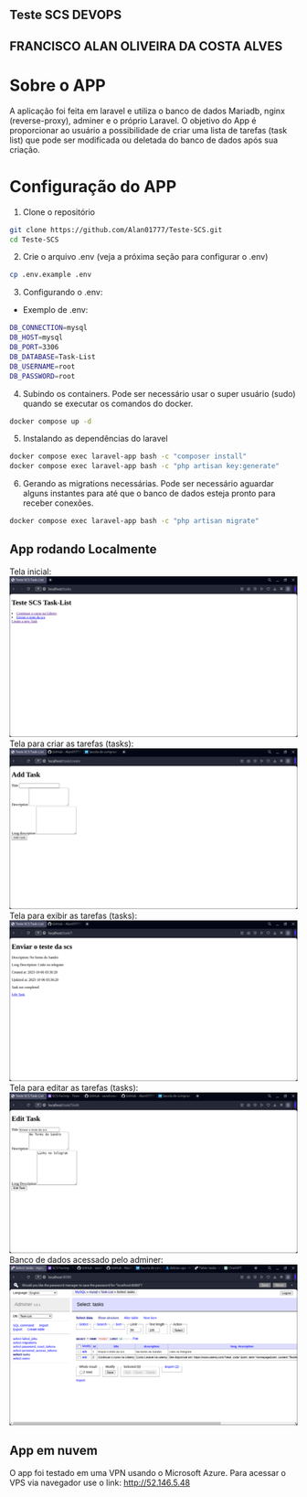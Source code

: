 ## Teste SCS DEVOPS
## FRANCISCO ALAN OLIVEIRA DA COSTA ALVES

# Sobre o APP
A aplicação foi feita em laravel e utiliza o banco de dados Mariadb, nginx (reverse-proxy), adminer e o próprio Laravel. O objetivo do App é proporcionar ao usuário a possibilidade de criar uma lista de tarefas (task list) que pode ser modificada ou deletada do banco de dados após sua criação.

# Configuração do APP
1. Clone o repositório
```bash
git clone https://github.com/Alan01777/Teste-SCS.git
cd Teste-SCS
```

2. Crie o arquivo .env (veja a próxima seção para configurar o .env)
```bash
cp .env.example .env
```

3. Configurando o .env:
- Exemplo de .env:
```bash
DB_CONNECTION=mysql
DB_HOST=mysql
DB_PORT=3306
DB_DATABASE=Task-List
DB_USERNAME=root
DB_PASSWORD=root
```

4. Subindo os containers. Pode ser necessário usar o super usuário (sudo) quando se executar os comandos do docker.
```bash
docker compose up -d
```

5. Instalando as dependências do laravel
```bash
docker compose exec laravel-app bash -c "composer install"
docker compose exec laravel-app bash -c "php artisan key:generate"
```

6. Gerando as migrations necessárias. Pode ser necessário aguardar alguns instantes para até que o banco de dados esteja pronto para receber conexões.
```bash
docker compose exec laravel-app bash -c "php artisan migrate"

```
## App rodando Localmente
Tela inicial:
![image](.assets/markdown-img/index.png)
Tela para criar as tarefas (tasks):
![image](.assets/markdown-img/create-task.png)
Tela para exibir as tarefas (tasks):
![image](.assets/markdown-img/show-task.png)
Tela para editar as tarefas (tasks):
![image](.assets/markdown-img/edit-task.png)
Banco de dados acessado pelo adminer:
![image](.assets/markdown-img/db.png)

## App em nuvem
O app foi testado em uma VPN usando o Microsoft Azure. Para acessar o VPS via navegador use o link:
http://52.146.5.48
